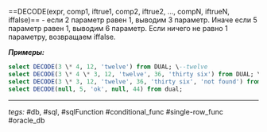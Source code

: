 ==DECODE(expr, comp1, iftrue1, comp2, iftrue2, ..., compN, iftrueN, iffalse)== - если 2 параметр равен 1, выводим 3 параметр. Иначе если 5 параметр равен 1, выводим 6 параметр. Если ничего не равно 1 параметру, возвращаем iffalse.

***Примеры:***
```sql
select DECODE(3 \* 4, 12, 'twelve') from DUAL; \--twelve  
select DECODE(3 \* 4 \* 3, 12, 'twelve', 36, 'thirty six') from DUAL; \--thirty six  
select DECODE(3 \* 3, 12, 'twelve', 36, 'thirty six', 'not found') from DUAL; \--not found  
select DECODE(null, 5, 'ok', null, 44) from dual;
```
---
*tegs:* #db, #sql, #sqlFunction #conditional_func #single-row_func #oracle_db